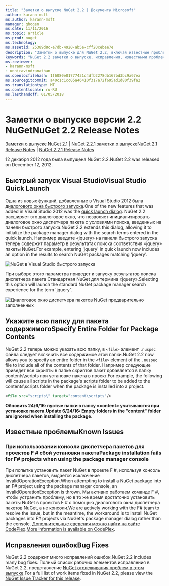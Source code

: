 ```yaml
---
title: "Заметки о выпуске NuGet 2.2 | Документы Microsoft"
author: karann-msft
ms.author: karann-msft
manager: ghogen
ms.date: 11/11/2016
ms.topic: article
ms.prod: nuget
ms.technology: 
ms.assetid: 25389d8c-e7db-4920-ab5e-cff20cebee7e
description: "Заметки о выпуске для NuGet 2.2, включая известные проблемы, исправленные ошибки, добавленные функции и DCR."
keywords: "NuGet 2.2 заметки о выпуске, исправления, известными проблемами, добавлены функции, DCR"
ms.reviewer:
- karann-msft
- unniravindranathan
ms.openlocfilehash: 1f6080e01777431c4dfb2278db167bd3bc9a67ea
ms.sourcegitcommit: a40c1c1cc05a46410f317a72f695ad1d80f39fa2
ms.translationtype: MT
ms.contentlocale: ru-RU
ms.lasthandoff: 01/05/2018
---
```

# <a name="nuget-22-release-notes"></a><span data-ttu-id="e837e-104">Заметки о выпуске версии 2.2 NuGet</span><span class="sxs-lookup"><span data-stu-id="e837e-104">NuGet 2.2 Release Notes</span></span>

<span data-ttu-id="e837e-105">[Заметки о выпуске NuGet 2.1](../release-notes/nuget-2.1.md) | [NuGet 2.2.1 заметки о выпуске](../release-notes/nuget-2.2.1.md)</span><span class="sxs-lookup"><span data-stu-id="e837e-105">[NuGet 2.1 Release Notes](../release-notes/nuget-2.1.md) | [NuGet 2.2.1 Release Notes](../release-notes/nuget-2.2.1.md)</span></span>

<span data-ttu-id="e837e-106">12 декабря 2012 года была выпущена NuGet 2.2.</span><span class="sxs-lookup"><span data-stu-id="e837e-106">NuGet 2.2 was released on December 12, 2012.</span></span>

## <a name="visual-studio-quick-launch"></a><span data-ttu-id="e837e-107">Быстрый запуск Visual Studio</span><span class="sxs-lookup"><span data-stu-id="e837e-107">Visual Studio Quick Launch</span></span>
<span data-ttu-id="e837e-108">Одна из новых функций, добавленные в Visual Studio 2012 была [диалогового окна быстрого запуска](/visualstudio/ide/reference/quick-launch-environment-options-dialog-box).</span><span class="sxs-lookup"><span data-stu-id="e837e-108">One of the new features that was added in Visual Studio 2012 was the [quick launch dialog](/visualstudio/ide/reference/quick-launch-environment-options-dialog-box).</span></span> <span data-ttu-id="e837e-109">NuGet 2.2 расширяет это диалоговое окно, что позволяет инициализировать диалоговое окно диспетчера пакета с условиями поиска, введенных на панели быстрого запуска.</span><span class="sxs-lookup"><span data-stu-id="e837e-109">NuGet 2.2 extends this dialog, allowing it to initialize the package manager dialog with the search terms entered in the quick launch.</span></span> <span data-ttu-id="e837e-110">Например введите «jquery» на панели быстрого запуска теперь содержит параметр в результатах поиска соответствия «jquery» пакеты NuGet.</span><span class="sxs-lookup"><span data-stu-id="e837e-110">For example, entering 'jquery' in quick launch now includes an option in the results to search NuGet packages matching 'jquery'.</span></span>

![NuGet в Visual Studio быстрого запуска](./media/quick-launch.png)

<span data-ttu-id="e837e-112">При выборе этого параметра приведет к запуску результатов поиска диспетчера пакета Стандартная NuGet для термина «jquery».</span><span class="sxs-lookup"><span data-stu-id="e837e-112">Selecting this option will launch the standard NuGet package manager search experience for the term 'jquery'.</span></span>

![Диалоговое окно диспетчера пакетов NuGet предварительно заполненных](./media/pkg-mgr-search-from-quick-launch.png)

## <a name="specify-entire-folder-for-package-contents"></a><span data-ttu-id="e837e-114">Укажите всю папку для пакета содержимого</span><span class="sxs-lookup"><span data-stu-id="e837e-114">Specify Entire Folder for Package Contents</span></span>
<span data-ttu-id="e837e-115">NuGet 2.2 теперь можно указать всю папку, в `<file>` элемент `.nuspec` файла следует включить все содержимое этой папки.</span><span class="sxs-lookup"><span data-stu-id="e837e-115">NuGet 2.2 now allows you to specify an entire folder in the `<file>` element of the `.nuspec` file to include all of the contents of that folder.</span></span> <span data-ttu-id="e837e-116">Например следующие приведет все скрипты в папке скриптов пакет добавляется в папку contents\scripts при установке пакета в проект.</span><span class="sxs-lookup"><span data-stu-id="e837e-116">For example, the following will cause all scripts in the package's scripts folder to be added to the contents\scripts folder when the package is installed into a project.</span></span>

```xml
<file src="scripts\" target="content\scripts"/>
```

<span data-ttu-id="e837e-117">**Обновить 24/6/16: пустые папки в папку «content» учитываются при установке пакета.**</span><span class="sxs-lookup"><span data-stu-id="e837e-117">**Update 6/24/16: Empty folders in the "content" folder are ignored when installing the package.**</span></span>

## <a name="known-issues"></a><span data-ttu-id="e837e-118">Известные проблемы</span><span class="sxs-lookup"><span data-stu-id="e837e-118">Known Issues</span></span>

### <a name="package-installation-fails-for-f-projects-when-using-the-package-manager-console"></a><span data-ttu-id="e837e-119">При использовании консоли диспетчера пакетов для проектов F # сбой установки пакета</span><span class="sxs-lookup"><span data-stu-id="e837e-119">Package installation fails for F# projects when using the package manager console</span></span>
<span data-ttu-id="e837e-120">При попытке установить пакет NuGet в проекте F #, используя консоль диспетчера пакетов, выдается исключение InvalidOperationException.</span><span class="sxs-lookup"><span data-stu-id="e837e-120">When attempting to install a NuGet package into an F# project using the package manager console, an InvalidOperationException is thrown.</span></span> <span data-ttu-id="e837e-121">Мы активно работаем команде F #, чтобы устранить проблему, но в то же время достаточно установить пакеты NuGet в проектов F # с помощью диалогового окна диспетчера пакетов NuGet, а не консоли.</span><span class="sxs-lookup"><span data-stu-id="e837e-121">We are actively working with the F# team to resolve the issue, but in the meantime, the workaround is to install NuGet packages into F# projects via NuGet's package manager dialog rather than the console.</span></span> <span data-ttu-id="e837e-122">[Дополнительные сведения можно найти на сайте CodePlex](http://nuget.codeplex.com/workitem/2873).</span><span class="sxs-lookup"><span data-stu-id="e837e-122">[More information is available on CodePlex](http://nuget.codeplex.com/workitem/2873).</span></span>


## <a name="bug-fixes"></a><span data-ttu-id="e837e-123">Исправления ошибок</span><span class="sxs-lookup"><span data-stu-id="e837e-123">Bug Fixes</span></span>
<span data-ttu-id="e837e-124">NuGet 2.2 содержит много исправлений ошибок.</span><span class="sxs-lookup"><span data-stu-id="e837e-124">NuGet 2.2 includes many bug fixes.</span></span> <span data-ttu-id="e837e-125">Полный список рабочих элементов исправления в NuGet 2.2, представление [NuGet отслеживания проблем в этом выпуске](http://nuget.codeplex.com/workitem/list/advanced?keyword=&status=Closed&type=All&priority=All&release=NuGet%202.2&assignedTo=All&component=All&sortField=LastUpdatedDate&sortDirection=Descending&page=0).</span><span class="sxs-lookup"><span data-stu-id="e837e-125">For a full list of work items fixed in NuGet 2.2, please view the [NuGet Issue Tracker for this release](http://nuget.codeplex.com/workitem/list/advanced?keyword=&status=Closed&type=All&priority=All&release=NuGet%202.2&assignedTo=All&component=All&sortField=LastUpdatedDate&sortDirection=Descending&page=0).</span></span>

